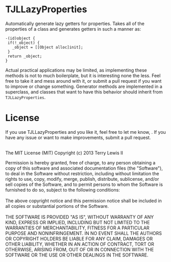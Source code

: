 TJLLazyProperties
=================

Automatically generate lazy getters for properties. Takes all of the properties of a class and generates getters in such a manner as: 
 ```
-(id)object {
  if(!_object) {
    _object = [[Object alloc]init];
  }
  return _object;
}
 ```

Actual practical applications may be limited, as implementing these methods is not to much boilerplate, but it is interesting none the less. Feel free to take it and mess around with it, or submit a pull request if you want to improve or change something. Generator methods are implemented in a superclass, and classes that want to have this behavior should inherit from `TJLLazyProperties`.

<h1>License</h1>
If you use TJLLazyProperties and you like it, feel free to let me know, <terry@ploverproductions.com>. If you have any issue or want to make improvements, submit a pull request.<br><br>

The MIT License (MIT)
Copyright (c) 2013 Terry Lewis II

Permission is hereby granted, free of charge, to any person obtaining a copy of this software and associated documentation files (the "Software"), to deal in the Software without restriction, including without limitation the rights to use, copy, modify, merge, publish, distribute, sublicense, and/or sell copies of the Software, and to permit persons to whom the Software is furnished to do so, subject to the following conditions:
<br><br>
The above copyright notice and this permission notice shall be included in all copies or substantial portions of the Software.
<br><br>
THE SOFTWARE IS PROVIDED "AS IS", WITHOUT WARRANTY OF ANY KIND, EXPRESS OR IMPLIED, INCLUDING BUT NOT LIMITED TO THE WARRANTIES OF MERCHANTABILITY, FITNESS FOR A PARTICULAR PURPOSE AND NONINFRINGEMENT. IN NO EVENT SHALL THE AUTHORS OR COPYRIGHT HOLDERS BE LIABLE FOR ANY CLAIM, DAMAGES OR OTHER LIABILITY, WHETHER IN AN ACTION OF CONTRACT, TORT OR OTHERWISE, ARISING FROM, OUT OF OR IN CONNECTION WITH THE SOFTWARE OR THE USE OR OTHER DEALINGS IN THE SOFTWARE.
